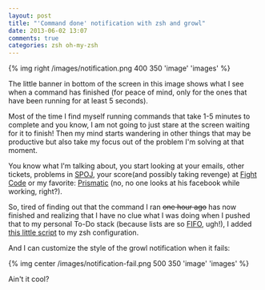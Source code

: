 ```yaml
---
layout: post
title: "'Command done' notification with zsh and growl"
date: 2013-06-02 13:07
comments: true
categories: zsh oh-my-zsh
---
```


{% img right /images/notification.png 400 350 'image' 'images' %}

The little banner in bottom of the screen in this image shows what I see when a command has finished (for peace of mind, only for the ones that have been running for at least 5 seconds).

Most of the time I find myself running commands that take 1-5 minutes to complete and you know, I am not going to just stare at the screen waiting for it to finish! Then my mind starts wandering in other things that may be productive but also take my focus out of the problem I'm solving at that moment. 

You know what I'm talking about, you start looking at your emails, other tickets, problems in [SPOJ](http://www.spoj.com/), your score(and possibly taking revenge) at [Fight Code](http://fightcodegame.com/) or my favorite: [Prismatic](http://getprismatic.com) (no, no one looks at his facebook while working, right?).

So, tired of finding out that the command I ran <strike>one hour ago</strike> has now finished and realizing that I have no clue what I was doing when I pushed that to my personal To-Do stack (because lists are so [FIFO](http://en.wikipedia.org/wiki/FIFO), ugh!), I added [this little script](https://github.com/juanger/oh-my-zsh/blob/master/custom/notifications.zsh) to my zsh configuration.

And I can customize the style of the growl notification when it fails:

{% img center /images/notification-fail.png 500 350 'image' 'images' %}

Ain't it cool?

